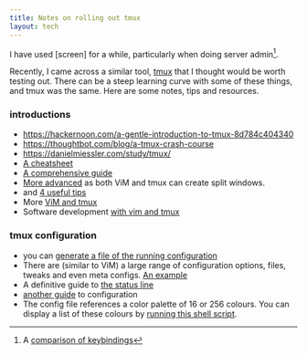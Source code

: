 ```yaml
---
title: Notes on rolling out tmux
layout: tech
---
```


I have used [screen] for a while, particularly when doing server
admin[^fn-compare].

Recently, I came across a similar tool, [tmux](https://github.com/tmux/tmux/wiki)
that I thought would be worth testing out. There can be a steep learning curve
with some of these things, and tmux was the same. Here are some notes, tips and
resources.

### introductions

* <https://hackernoon.com/a-gentle-introduction-to-tmux-8d784c404340>
* <https://thoughtbot.com/blog/a-tmux-crash-course>
* <https://danielmiessler.com/study/tmux/>
* [A cheatsheet](https://gist.github.com/MohamedAlaa/2961058)
* [A comprehensive guide](https://leanpub.com/the-tao-of-tmux/read)
* [More advanced](https://thoughtbot.com/blog/seamlessly-navigate-vim-and-tmux-splits)
  as both ViM and tmux can create split windows.
* and [4 useful tips](https://fedoramagazine.org/4-tips-better-tmux-sessions/)
* More [ViM and tmux](https://rhnh.net/2011/08/20/vim-and-tmux-on-osx/)
* Software development [with vim and tmux](http://joshuadavey.com/2012/01/10/faster-tdd-feedback-with-tmux-tslime-vim-and-turbux/)

### tmux configuration

* you can [generate a file of the running
  configuration](https://unix.stackexchange.com/questions/294956/how-do-i-get-a-default-tmux-configuration-file)
* There are (similar to ViM) a large range of configuration options, files,
  tweaks and even meta configs. [An example](https://github.com/gpakosz/.tmux)
* A definitive guide to [the status line](https://hackernoon.com/customizing-tmux-b3d2a5050207)
* [another guide](https://www.hamvocke.com/blog/a-guide-to-customizing-your-tmux-conf/) to configuration
* The config file references a color palette of 16 or 256 colours. You can
  display a list of these colours by [running this shell script](https://superuser.com/questions/285381/how-does-the-tmux-color-palette-work).

[^fn-compare]: A [comparison of keybindings](http://hyperpolyglot.org/multiplexers)
